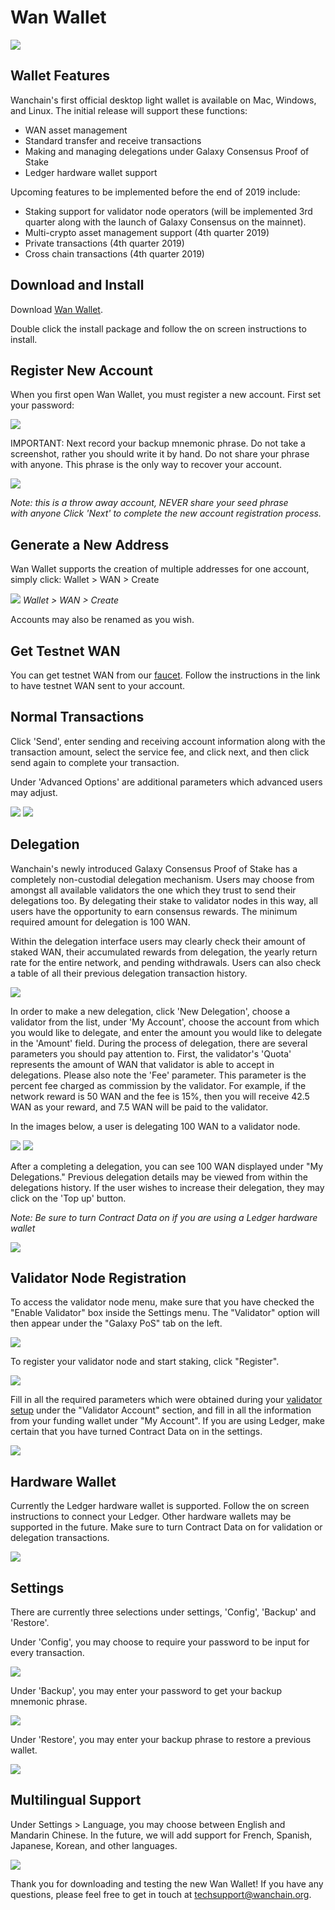# Wan Wallet 

![](media/wan_wallet_1.png)
## Wallet Features

Wanchain's first official desktop light wallet is available on Mac, Windows, and Linux. The initial release will support these functions:

* WAN asset management
* Standard transfer and receive transactions
* Making and managing delegations under Galaxy Consensus Proof of Stake
* Ledger hardware wallet support

Upcoming features to be implemented before the end of 2019 include:

* Staking support for validator node operators (will be implemented 3rd quarter along with the launch of Galaxy Consensus on the mainnet).
* Multi-crypto asset management support (4th quarter 2019)
* Private transactions (4th quarter 2019)
* Cross chain transactions (4th quarter 2019)

## Download and Install
Download [Wan Wallet](https://medium.com/r/?url=https%3A%2F%2Fgithub.com%2Fwanchain%2Fwan-wallet-desktop%2Freleases).

Double click the install package and follow the on screen instructions to install.

## Register New Account

When you first open Wan Wallet, you must register a new account. First set your password:

![](media/wan_wallet_2.png)

IMPORTANT: Next record your backup mnemonic phrase. Do not take a screenshot, rather you should write it by hand. Do not share your phrase with anyone. This phrase is the only way to recover your account. 

![](media/wan_wallet_3.png)

*Note: this is a throw away account, NEVER share your seed phrase with anyone Click 'Next' to complete the new account registration process.*

## Generate a New Address 

Wan Wallet supports the creation of multiple addresses for one account, simply click: Wallet > WAN > Create

![](media/wan_wallet_4.png)
*Wallet > WAN > Create*

Accounts may also be renamed as you wish.

## Get Testnet WAN

You can get testnet WAN from our [faucet](http://54.201.62.90/). Follow the instructions in the link to have testnet WAN sent to your account.

## Normal Transactions
Click 'Send', enter sending and receiving account information along with the transaction amount, select the service fee, and click next, and then click send again to complete your transaction.  

Under 'Advanced Options' are additional parameters which advanced users may adjust.

![](media/wan_wallet_5.png)
![](media/wan_wallet_6.png)

## Delegation
Wanchain's newly introduced Galaxy Consensus Proof of Stake has a completely non-custodial delegation mechanism. Users may choose from amongst all available validators the one which they trust to send their delegations too. By delegating their stake to validator nodes in this way, all users have the opportunity to earn consensus rewards. The minimum required amount for delegation is 100 WAN. 

Within the delegation interface users may clearly check their amount of staked WAN, their accumulated rewards from delegation, the yearly return rate for the entire network, and pending withdrawals. Users can also check a table of all their previous delegation transaction history. 

![](media/wan_wallet_7.png)

In order to make a new delegation, click 'New Delegation', choose a validator from the list, under 'My Account', choose the account from which you would like to delegate, and enter the amount you would like to delegate in the 'Amount' field. During the process of delegation, there are several parameters you should pay attention to. First, the validator's 'Quota' represents the amount of WAN that validator is able to accept in delegations. Please also note the 'Fee' parameter. This parameter is the percent fee charged as commission by the validator. For example, if the network reward is 50 WAN and the fee is 15%, then you will receive 42.5 WAN as your reward, and 7.5 WAN will be paid to the validator.

In the images below, a user is delegating 100 WAN to a validator node. 

![](media/wan_wallet_8.png)
![](media/wan_wallet_9.png)

After a completing a delegation, you can see 100 WAN displayed under "My Delegations." Previous delegation details may be viewed from within the delegations history. If the user wishes to increase their delegation, they may click on the 'Top up' button. 

*Note: Be sure to turn Contract Data on if you are using a Ledger hardware wallet*

![](media/wan_wallet_10.png)

## Validator Node Registration
To access the validator node menu, make sure that you have checked the "Enable Validator" box inside the Settings menu. The "Validator" option will then appear under the "Galaxy PoS" tab on the left.

![](media/wan_wallet_16.png)

To register your validator node and start staking, click "Register".

![](media/wan_wallet_17.png)

Fill in all the required parameters which were obtained during your [validator setup](staking/node-setup-mainnet) under the "Validator Account" section, and fill in all the information from your funding wallet under "My Account". If you are using Ledger, make certain that you have turned Contract Data on in the settings. 

![](media/wan_wallet_18.png)

## Hardware Wallet
Currently the Ledger hardware wallet is supported. Follow the on screen instructions to connect your Ledger. Other hardware wallets may be supported in the future. Make sure to turn Contract Data on for validation or delegation transactions.

![](media/wan_wallet_11.png)


## Settings
There are currently three selections under settings, 'Config', 'Backup' and 'Restore'.

Under 'Config', you may choose to require your password to be input for every transaction.

![](media/wan_wallet_12.png)

Under 'Backup', you may enter your password to get your backup mnemonic phrase.

![](media/wan_wallet_13.png)

Under 'Restore', you may enter your backup phrase to restore a previous wallet.

![](media/wan_wallet_14.png)

## Multilingual Support
Under Settings > Language, you may choose between English and Mandarin Chinese. In the future, we will add support for French, Spanish, Japanese, Korean, and other languages.

![](media/wan_wallet_15.png)

Thank you for downloading and testing the new Wan Wallet! If you have any questions, please feel free to get in touch at techsupport@wanchain.org.  
